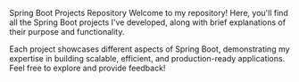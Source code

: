 Spring Boot Projects Repository
Welcome to my repository! Here, you'll find all the Spring Boot projects I've developed, along with brief explanations of their purpose and functionality.

Each project showcases different aspects of Spring Boot, demonstrating my expertise in building scalable, efficient, and production-ready applications. Feel free to explore and provide feedback!
